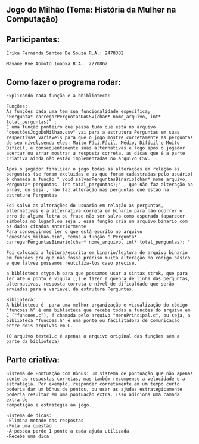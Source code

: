 ## Jogo do Milhão (Tema: História da Mulher na Computação)

## Participantes:

    Érika Fernanda Santos De Souza R.A.: 2478382

    Mayane Rye Aomoto Ioaoka R.A.: 2270862



## Como fazer o programa rodar: 

    Explicando cada função e a bbiblioteca:

    Funções: 
    As funções cada uma tem sua funcionalidade específica;
    "Pergunta* carregarPerguntasDoCSV(char* nome_arquivo, int* total_perguntas)" :
    É uma função ponteiro que passa tudo que está no arquivo "questõesJogoDoMilhao.csv" vai para a estrutura Perguntas em suas respectivas variaveis para que o jogo mostre corretamente as perguntas de seu nível,sendo eles: Muito Fáci,Fácil, Médio, Difícil e Muito Difícil, e consequentemente suas alternativas e logo após o jogador acertar ou errar mostrar a resposta correta, as dicas que é a parte criativa ainda não estão implementadas no arquivo CSV.

    Após o jogador finalizar o jogo todas as alterações em relação as perguntas (se foram excluidas e as que foram cadastradas pelo usuário) é chamada a função " void salvarPerguntasBinario(char* nome_arquivo, Pergunta* perguntas, int total_perguntas);" , que não faz alteração na array, ou seja , não faz alteração nas perguntas que estão na estrutura Perguntas

    Foi salvo as alterações do usuario em relação as perguntas, alternativas e a alternativa correta em binario para não ocorrer o erro de alguma letra ou frase não ser salva como esperado (aparecer simbolos no lugar),ou seja , essa função cria um arquivo binario com os dados citados anteriormente
    Para conseguirmos ler o que está escrito no arquivo "questoes_milhao.bin", temos a função " Pergunta* carregarPerguntasBinario(char* nome_arquivo, int* total_perguntas); "

    Foi colocado a leitura/escrita em binario/leitura de arquivo binario em funções pra que não fosse preciso muita alteração no código básico e que talvez possamos reutiliza-los caso precise.

    a biblioteca ctype.h para que possamos usar a sintax strok, que para ler até o ponto e vígula (;) e fazer a quebra de linha das perguntas, alternativas, resposta correta e nível de dificuldade que serão enviadas para a variavel da estrutura Perguntas.

    Biblioteca:
    A biblioteca é  para uma melhor organização e vizualização do código  
    "funcoes.h" é uma biblioteca que recebe todas a funções do arquivo em C ("funcoes.c"), é chamada pelo arquivo "menuPrincipal.c", ou seja, a biblioteca "funcoes.h" é uma ponte ou facilitadora de comunicação entre dois arquivos em C.

    (O arquivo teste1.c é apenas o arquivo original das funções sem a parte da biblioteca)

## Parte criativa:

    Sistema de Pontuação com Bônus: Um sistema de pontuação que não apenas conte as respostas corretas, mas também recompense a velocidade e a estratégia. Por exemplo, responder corretamente em um tempo curto poderia dar um bônus de pontos, ou usar as ajudas estrategicamente poderia resultar em uma pontuação extra. Isso adiciona uma camada extra de 
    competição e estratégia ao jogo.

    Sistema de dicas:
    -Elimina metade das respostas
    -Pula uma questão
    -A pessoa perde 1 ponto a cada ajuda utilizada
    -Recebe uma dica





```
